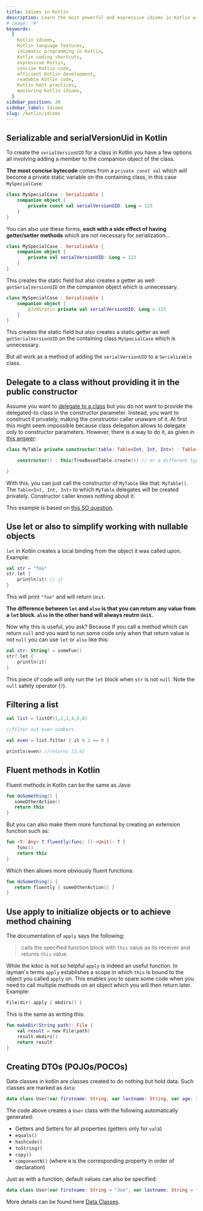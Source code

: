 ```yaml
---
title: Idioms in Kotlin
description: Learn the most powerful and expressive idioms in Kotlin with this comprehensive guide. Discover how to leverage Kotlin's language features and shortcuts to write concise, efficient, and readable code. Whether you're a beginner or an experienced developer, this resource will enhance your understanding of Kotlin idiomatic programming and help you unlock the full potential of the language
# image: "#"
keywords:
  [
    Kotlin idioms,
    Kotlin language features,
    idiomatic programming in Kotlin,
    Kotlin coding shortcuts,
    expressive Kotlin,
    concise Kotlin code,
    efficient Kotlin development,
    readable Kotlin code,
    Kotlin best practices,
    mastering Kotlin idioms,
  ]
sidebar_position: 30
sidebar_label: Idioms
slug: /kotlin/idioms
---
```


## Serializable and serialVersionUid in Kotlin

To create the `serialVersionUID` for a class in Kotlin you have a few options all involving adding a member to the companion object of the class.

**The most concise bytecode** comes from a `private const val` which will become a private static variable on the containing class, in this case `MySpecialCase`:

```kotlin
class MySpecialCase : Serializable {
    companion object {
        private const val serialVersionUID: Long = 123
    }
}
```

You can also use these forms, **each with a side effect of having getter/setter methods** which are not necessary for serialization...

```kotlin
class MySpecialCase : Serializable {
    companion object {
        private val serialVersionUID: Long = 123
    }
}
```

This creates the static field but also creates a getter as well `getSerialVersionUID` on the companion object which is unnecessary.

```kotlin
class MySpecialCase : Serializable {
    companion object {
        @JvmStatic private val serialVersionUID: Long = 123
    }
}
```

This creates the static field but also creates a static getter as well `getSerialVersionUID` on the containing class `MySpecialCase` which is unnecessary.

But all work as a method of adding the `serialVersionUID` to a `Serializable` class.

## Delegate to a class without providing it in the public constructor

Assume you want to [delegate to a class](https://kotlinlang.org/docs/reference/delegation.html#class-delegation) but you do not want to provide the delegated-to class in the constructor parameter. Instead, you want to construct it privately, making the constructor caller unaware of it. At first this might seem impossible because class delegation allows to delegate only to constructor parameters. However, there is a way to do it, as given in [this answer](http://stackoverflow.com/a/37598292/986533):

```kotlin
class MyTable private constructor(table: Table<Int, Int, Int>) : Table<Int, Int, Int> by table {

    constructor() : this(TreeBasedTable.create()) // or a different type of table if desired

}
```

With this, you can just call the constructor of `MyTable` like that: `MyTable()`. The `Table<Int, Int, Int>` to which `MyTable` delegates will be created privately. Constructor caller knows nothing about it.

This example is based on [this SO question](http://stackoverflow.com/q/37593738/986533).

## Use let or also to simplify working with nullable objects

`let` in Kotlin creates a local binding from the object it was called upon.
Example:

```kotlin
val str = "foo"
str.let {
    println(it) // it
}
```

This will print `"foo"` and will return `Unit`.

**The difference between `let` and `also` is that you can return any value from a `let` block. `also` in the other hand will always reutrn `Unit`.**

Now why this is useful, you ask? Because if you call a method which can return `null` and you want to run some code only when that return value is not `null` you can use `let` or `also` like this:

```kotlin
val str: String? = someFun()
str?.let {
    println(it)
}
```

This piece of code will only run the `let` block when `str` is not `null`. Note the `null` safety operator (`?`).

## Filtering a list

```kotlin
val list = listOf(1,2,3,4,5,6)

//filter out even numbers

val even = list.filter { it % 2 == 0 }

println(even) //returns [2,4]
```

## Fluent methods in Kotlin

Fluent methods in Kotlin can be the same as Java:

```kotlin
fun doSomething() {
   someOtherAction()
   return this
}
```

But you can also make them more functional by creating an extension function such as:

```kotlin
fun <T: Any> T.fluently(func: ()->Unit): T {
    func()
    return this
}
```

Which then allows more obviously fluent functions:

```kotlin
fun doSomething() {
   return fluently { someOtherAction() }
}
```

## Use apply to initialize objects or to achieve method chaining

The documentation of `apply` says the following:

> calls the specified function block with `this` value as its receiver and returns `this` value.

While the kdoc is not so helpful `apply` is indeed an useful function. In layman's terms `apply` establishes a scope in which `this` is bound to the object you called `apply` on. This enables you to spare some code when you need to call multiple methods on an object which you will then return later. Example:

```kotlin
File(dir).apply { mkdirs() }
```

This is the same as writing this:

```kotlin
fun makeDir(String path): File {
    val result = new File(path)
    result.mkdirs()
    return result
}
```

## Creating DTOs (POJOs/POCOs)

Data classes in kotlin are classes created to do nothing but hold data. Such classes are marked as `data`:

```kotlin
data class User(var firstname: String, var lastname: String, var age: Int)
```

The code above creates a `User` class with the following automatically generated:

- Getters and Setters for all properties (getters only for `val`s)
- `equals()`
- `hashcode()`
- `toString()`
- `copy()`
- `componentN()` (where `N` is the corresponding property in order of declaration)

Just as with a function, default values can also be specified:

```kotlin
data class User(var firstname: String = "Joe", var lastname: String = "Bloggs", var age: Int = 20)
```

More details can be found here [Data Classes](https://kotlinlang.org/docs/reference/data-classes.html).
